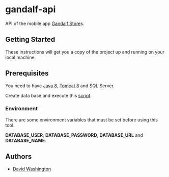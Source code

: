 # gandalf-api

API of the mobile app [Gandalf Store](https://github.com/DavidWashington833/gandalf-app)s.

## Getting Started

These instructions will get you a copy of the project up and running on your local machine.

## Prerequisites

You need to have [Java 8](http://www.oracle.com/technetwork/pt/java/javase/downloads/jdk8-downloads-2133151.html), [Tomcat 8](https://tomcat.apache.org/download-80.cgi) and SQL Server.

Create data base and execute this [script](script.sql).

### Environment

There are some environment variables that must be set before using this tool.

**DATABASE_USER**, **DATABASE_PASSWORD**, **DATABASE_URL** and **DATABASE_NAME**.

## Authors

* [David Washington](https://github.com/DavidWashington833)

